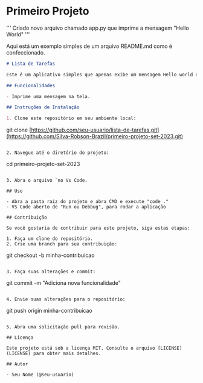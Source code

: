 <h1>Primeiro Projeto </h1>

'''
Criado novo arquivo chamado app.py que imprime a mensagem "Hello World"
'''


Aqui está um exemplo simples de um arquivo README.md como é confeccionado.

```markdown
# Lista de Tarefas

Este é um aplicativo simples que apenas exibe um mensagem Hello world de 1º Projeto.

## Funcionalidades

- Imprime uma mensagem na tela.

## Instruções de Instalação

1. Clone este repositório em seu ambiente local:

   ```
   git clone [https://github.com/seu-usuario/lista-de-tarefas.git](https://github.com/Silva-Robson-Brazil/primeiro-projeto-set-2023.git)
   ```

2. Navegue até o diretório do projeto:

   ```
   cd primeiro-projeto-set-2023
   ```

3. Abra o arquivo `no Vs Code.

## Uso

- Abra a pasta raiz do projeto e abra CMD e execute "code ."
- VS Code aberto de "Run ou Debbug", para rodar a aplicação

## Contribuição

Se você gostaria de contribuir para este projeto, siga estas etapas:

1. Faça um clone do repositório.
2. Crie uma branch para sua contribuição:

   ```
   git checkout -b minha-contribuicao
   ```

3. Faça suas alterações e commit:

   ```
   git commit -m "Adiciona nova funcionalidade"
   ```

4. Envie suas alterações para o repositório:

   ```
   git push origin minha-contribuicao
   ```

5. Abra uma solicitação pull para revisão.

## Licença

Este projeto está sob a licença MIT. Consulte o arquivo [LICENSE](LICENSE) para obter mais detalhes.

## Autor

- Seu Nome (@seu-usuario)

